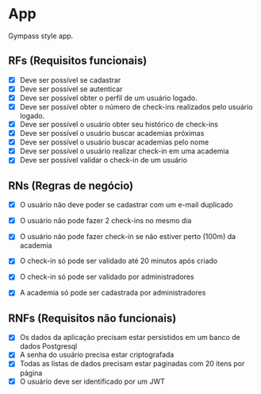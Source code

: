 # App

Gympass style app.

## RFs (Requisitos funcionais)
- [x] Deve ser possível se cadastrar
- [x] Deve ser possível se autenticar
- [x] Deve ser possível obter o perfil de um usuário logado.
- [x] Deve ser possível obter o número de check-ins realizados  pelo usuário logado.
- [x] Deve ser possível o usuário obter seu histórico de check-ins
- [x] Deve ser possível o usuário buscar academias próximas
- [x] Deve ser possível o usuário buscar academias pelo nome
- [x] Deve ser possível o usuário realizar check-in em uma academia
- [x] Deve ser possível validar o check-in de um usuário

## RNs (Regras de negócio)
- [x] O usuário não deve poder se cadastrar com um e-mail duplicado
- [x] O usuário não pode fazer 2 check-ins no mesmo dia
- [x] O usuário não pode fazer check-in se não estiver perto (100m) da academia
- [x] O check-in só pode ser validado até 20 minutos após criado
- [x] O check-in só pode ser validado por administradores
- [x] A academia só pode ser cadastrada por administradores


## RNFs (Requisitos não funcionais)
- [x] Os dados da aplicação precisam estar persistidos em um banco de dados Postgresql
- [x] A senha do usuário precisa estar criptografada
- [x] Todas as listas de dados precisam estar paginadas com 20 itens por página
- [x] O usuário deve ser identificado por um JWT